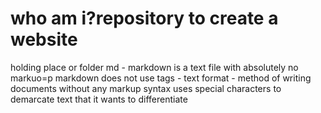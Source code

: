 # who am i?repository to create a website
holding place or folder 
md - markdown is a text file with absolutely no markuo=p
markdown does not use tags - text format - method of writing documents without any markup syntax
uses special characters to demarcate text that it wants to differentiate


